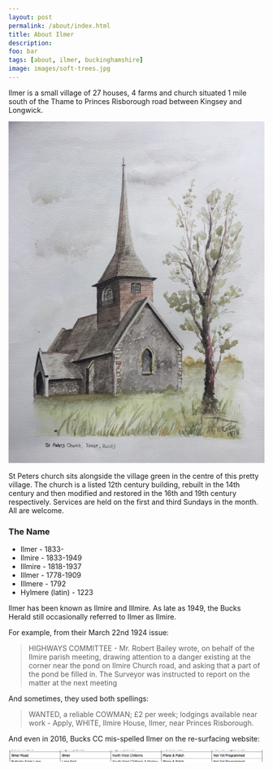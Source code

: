 ```yaml
---
layout: post
permalink: /about/index.html
title: About Ilmer
description:
foo: bar
tags: [about, ilmer, buckinghamshire]
image: images/soft-trees.jpg
---
```


Ilmer is a small village of 27 houses, 4 farms and church situated 1 mile south of the Thame to Princes Risborough road between Kingsey and Longwick.

![Ilmer church, 1979](/images/church-watercolour.jpg)

St Peters church sits alongside the village green in the centre of this pretty village. The church is a listed 12th century building, rebuilt in the 14th century and then modified and restored in the 16th and 19th century respectively. Services are held on the first and third Sundays in the month. All are welcome.


### The Name

* Ilmer - 1833-
* Ilmire - 1833-1949
* Illmire - 1818-1937
* Illmer - 1778-1909
* Illmere - 1792
* Hylmere (latin) - 1223

Ilmer has been known as Ilmire and Illmire.
As late as 1949, the Bucks Herald still occasionally referred to Ilmer as Ilmire.

For example, from their March 22nd 1924 issue:

>HIGHWAYS COMMITTEE - Mr. Robert Bailey wrote, on behalf of the Ilmire parish meeting, drawing attention to a danger existing at the corner near the pond on Ilmire Church road, and asking that a part of the pond be filled in. The Surveyor was instructed to report on the matter at the next meeting

And sometimes, they used both spellings:

>WANTED, a reliable COWMAN; £2 per week; lodgings available near work - Apply, WHITE, Ilmire House, Ilmer, near Princes Risborough.

And even in 2016, Bucks CC mis-spelled Ilmer on the re-surfacing website:

![](/images/spelling.png)
